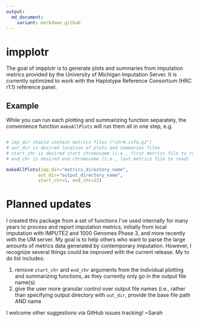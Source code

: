 ```yaml
---
output:
  md_document:
    variant: markdown_github
---
```


<!-- README.md is generated from README.Rmd. Please edit that file -->



# impplotr

The goal of impplotr is to generate plots and summaries from imputation metrics provided by the University of Michigan Imputation Server. It is currently optimized to work with the Haplotype Reference Consortium (HRC r1.1) reference panel. 

## Example

While you can run each plotting and summarizing function separately, the convenience function `makeAllPlots` will run them all in one step, e.g.


```r

# imp_dir should contain metrics files ("chr#.info.gz")
# out_dir is desired location of plots and summaries files
# start_chr is desired start chromosome (i.e., first metrics file to read)
# end_chr is desired end chromosome (i.e., last metrics file to read)

makeAllPlots(imp_dir="metrics_directory_name",
			out_dir="output_directory_name",
			start_chr=1, end_chr=22)
```

# Planned updates
I created this package from a set of functions I've used internally for many years to process and report imputation metrics, initially from local imputation with IMPUTE2 and 1000 Genomes Phase 3, and more recently with the UM server. My goal is to help others who want to parse the large amounts of metrics data generated by contemporary imputation. However, I recognize several things could be improved with the current release. My to do list includes:

1. remove `start_chr` and `end_chr` arguments from the individual plotting and summarizing functions, as they currently only go in the output file name(s)
2. give the user more granular control over output file names (i.e., rather than specifying output directory with `out_dir`, provide the base file path AND name

I welcome other suggestions via GitHub issues tracking!
~Sarah
